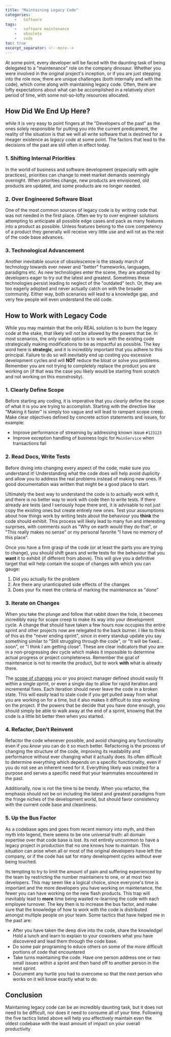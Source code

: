 ```yaml
---
title: "Maintaining Legacy Code"
categories: 
    -   Software
tags:
    -   software maintenance
    -   obsolete
    -   code
toc: true
excerpt_separator: <!--more-->
---
```


At some point, every developer will be faced with the daunting task of being delegated to a "maintenance" role on the 
company dinosaur. Whether you were involved in the original project's inception, or if you are just stepping into the role now,
there are unique challenges (both internally and with the code), which come along with maintaining legacy code. Often,
there are lofty expectations about what can be accomplished in a relatively short period of time, with some not-so-lofty 
resources allocated. 
<!--more--> 
 
## How Did We End Up Here?

while it is very easy to point fingers at the "Developers of the past" as the ones solely responsible for putting you into
the current predicament, the reality of the situation is that we will all write software that is destined for a meager existence
as _legacy code_ at some point. The factors that lead to the decisions of the past are still often in effect today.

### 1. Shifting Internal Priorities

In the world of business and software development (especially with agile practices), priorities can change to meet market
demands seemingly overnight. When priorities change, new products are envisioned, old products are updated, and some products
are no longer needed. 

### 2. Over Engineered Software Bloat

One of the most common sources of legacy code is by writing code that was not needed in the first place. Often we try to over
engineer solutions attempting to anticipate all possible edge cases and pack as many features into a product as possible.
Unless features belong to the core competency of a product they generally will receive very little use and will rot as the
rest of the code base advances.


### 3. Technological Advancement

Another inevitable source of obsolescence is the steady march of technology towards ever newer and "better" frameworks, 
languages, paradigms etc. As new technologies enter the scene, they are adopted by developers eager to try out the latest 
and greatest. Sometimes these technologies persist leading to neglect of the "outdated" tech. Or, they are too eagerly adopted
and never actually catch on with the broader community. Either way, both scenarios will lead to a knowledge gap, and very
few people will even understand the old code.



## How to Work with Legacy Code

While you may maintain that the only REAL solution is to burn the legacy code at the stake, that likely will not be allowed
by the powers that be. In most scenarios, the only viable option is to work with the existing code strategically making modifications 
to be as impactful as possible. The key word here is __strategic__, and it is incredibly important that you adhere to this principal.
Failure to do so will inevitably end up costing you excessive development cycles and will **NOT** reduce the bloat or solve you problems.
Remember you are not trying to completely replace the product you are working on (if that was the case you likely would be starting from
scratch and not working on this monstrosity). 

### 1. Clearly Define Scope

Before starting any coding, it is imperative that you _clearly_ define the scope of what it is you are trying to accomplish.
Starting with the directive like "Making it faster" is simply too vague and will lead to rampant scope creep. Make clear objectives
defined by concrete action statements and issues, for example: 

- Improve performance of streaming by addressing known issue `#123123`
- Improve exception handling of business logic for `MainService` when transactions fail


### 2. Read Docs, Write Tests

Before diving into changing every aspect of the code, make sure you understand it! Understanding what the code does will help avoid duplicity and allow
you to address the real problems instead of making new ones. If good documentation was written that might be a good place to start.

Ultimately the best way to understand the code is to actually work with it, and there is no better way to work with code then to write tests. If there already
are tests (and I seriously hope there are), it is advisable to not just copy the existing ones but create entirely new ones. Test your assumptions about
how things work by writing tests about the behaviour you __think__ the code should exhibit. This process will likely lead to many fun and interesting surprises,
with comments such as "Why on earth would they do that", or "This really makes no sense" or my personal favorite "I have no memory of this place".

Once you have a firm grasp of the code (or at least the parts you are trying to change), you should shift gears and write tests for the behaviour
that you __want__ it to exhibit (if different from above). This will give you a definitive target that will help contain the scope of changes with which you can gauge:

1. Did you actually fix the problem
2. Are there any unanticipated side effects of the changes
3. Does your fix meet the criteria of marking the maintenance as "done"


### 3. Iterate on Changes

When you take the plunge and follow that rabbit down the hole, it becomes incredibly easy for scope creep to make its way into your development cycle.
A change that should have taken a few hours now occupies the entire sprint and other projects now are relegated to the back burner. I like to think of this as the "never ending sprint", since in every standup update you say something similar to  "Still struggling through the code", or "It will be fixed... soon",
or "I think I am getting close". These are clear indicators that you are in a non-progressing dev cycle which makes it impossible to determine actual progress or project completeness. Remember the goal of maintenance is not to rewrite the product, but to work **with** what is already there.

The [scope of changes](#1-clearly-define-scope) you or you project manager defined should easily fit within a single sprint, or even a single day to allow for rapid iteration and incremental fixes. Each iteration should never leave the code in a broken state. This will easily lead to stale code if you get pulled away from what you are working on for a time, but it also makes it difficult to stop working on the project. If the powers that be decide that you have done enough, you should simply be able to walk away at the end of a sprint, knowing that the code is a little bit better then when you started.

### 4. Refactor, Don't Reinvent

Refactor the code whenever possible, and avoid changing any functionality even if you _know_ you can do it _so_ much better. Refactoring is the process of changing the structure of the code, improving its readability and performance without ever changing what it actually does. Its often difficult to determine everything which depends on a specific functionality, even if you do not see an inherent need for it. Everything likely was created for a purpose and serves a specific need that your teammates encountered in the past.

Additionally, now is not the time to be trendy. When you refactor, the emphasis should not be on including the latest and greatest paradigms from the fringe niches of the development world, but should favor consistency with the current code base and cleanliness.    

### 5. Up the Bus Factor

As a codebase ages and goes from recent memory into myth, and then myth into legend, there seems to be one universal truth: all domain expertise over that code base is lost. Its not entirely uncommon to have a legacy project in production that no one knows how to maintain. This situation can arise when all or most of the original developers have left the company, or if the code has sat for many development cycles without ever being touched.

Its tempting to try to limit the amount of pain and suffering experienced by the team by restricting the number maintainers to one, or at most two developers. This may seem like a logical choice, since everyone's time is important and the more developers you have working on maintenance, the fewer you can have working on the new flash products. This trap will inevitably lead to **more** time being wasted re-learning the code with each employee turnover. The key then is to increase the bus factor, and make sure that the knowledge of how to work with the code is distributed amongst multiple people on your team. Some tactics that have helped me in the past are:

- After you have taken the deep dive into the code, share the knowledge! Hold a lunch and learn to explain to your coworkers what you have discovered and lead them through the code base.
- Do some pair programing to educe others on some of the more difficult portions of code that encountered
- Take turns maintaining the code. Have one person address one or two small issues within a sprint and then hand off to another person in the next sprint.
- Document any hurtle you had to overcome so that the next person who works on it will know exactly what to do.
  
## Conclusion

Maintaining legacy code can be an incredibly daunting task, but it does not need to be difficult, nor does it need to consume all of your time. Following the five tactics listed above will help you effectively maintain even the oldest codebase with the least amount of impact on your overall productivity 


